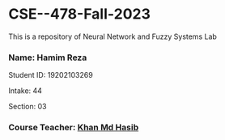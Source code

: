# CSE--478-Fall-2023
This is a repository of Neural Network and Fuzzy Systems Lab


### Name: Hamim Reza

Student ID: 19202103269

Intake: 44

Section: 03

### Course Teacher: [Khan Md Hasib](https://github.com/hasibaust13)
